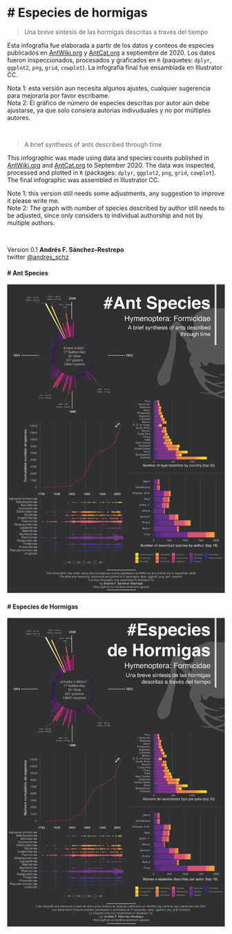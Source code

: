 # # Especies de hormigas
> Una breve síntesis de las hormigas descritas a través del tiempo
 
Esta infografía fue elaborada a partir de los datos y conteos de especies publicados en [AntWiki.org](https://www.antwiki.org/wiki/Species_Accounts) y [AntCat.org](https://antcat.org/) a septiembre de 2020. Los datos fueron inspeccionados, procesados y graficados en `R` (paquetes: `dplyr`, `ggplot2`, `png`, `grid`, `cowplot`). La infografía final fue ensamblada en Illustrator CC.  
 
Nota 1: esta versión aun necesita algunos ajustes,  cualquier sugerencia para mejorarla por favor escríbame.    
Nota 2: El gráfico de número de especies descritas por autor aún debe ajustarse, ya que solo consiera autorias indivuduales y no por múltiples autores. 
  
  
<br/>

>A brief synthesis of ants described through time

This infographic was made using data and species counts published in [AntWiki.org](https://www.antwiki.org/wiki/Species_Accounts) and [AntCat.org](https://antcat.org/) to September 2020. The data was inspected, processed and plotted in `R` (packages: `dplyr`, `ggplot2`, `png`, `grid`, `cowplot`). The final infographic was assembled in Illustrator CC.  
 
Note 1: this version still needs some adjustments, any suggestion to improve it please write me.  
Note 2: The graph with number of species described by author still needs to be adjusted, since only considers to individual authorship and not by multiple authors. 
 

<br/>

Version 0.1 
**Andrés F. Sánchez–Restrepo**  
twitter [@andres_schz](https://twitter.com/andres_schz) 

#### # Ant Species
![Ant Species English](https://github.com/andres-snchz/ant_species/blob/main/ant_species_en.png "Ant Species English") 

#### # Especies de Hormigas
![Ant Species Spanish](https://github.com/andres-snchz/ant_species/blob/main/ant_species_es.png "Ant Species Spanish")

